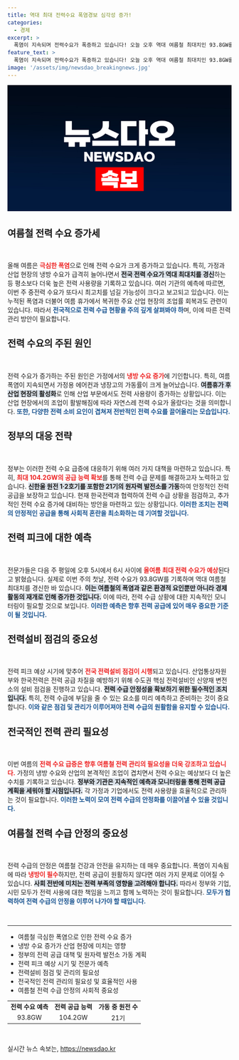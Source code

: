 ```yaml
---
title: 역대 최대 전력수요 폭염경보 심각성 증가!
categories:
  - 경제
excerpt: >
  폭염이 지속되며 전력수요가 폭증하고 있습니다! 오늘 오후 역대 여름철 최대치인 93.8GW를 기록한 가운데, 산업통상자원부는 이번 주 최고치 경신을 예상하고 있습니다. 전력 공급 안정 대책이 절실한 상황입니다!
feature_text: >
  폭염이 지속되며 전력수요가 폭증하고 있습니다! 오늘 오후 역대 여름철 최대치인 93.8GW를 기록한 가운데, 산업통상자원부는 이번 주 최고치 경신을 예상하고 있습니다. 전력 공급 안정 대책이 절실한 상황입니다!
image: '/assets/img/newsdao_breakingnews.jpg'
---
```


<p><img src="/assets/img/newsdao_breakingnews.jpg" alt="firstkoreanews 속보" /></p>

<h2 data-ke-size="size26">여름철 전력 수요 증가세</h2>

<p data-ke-size="size16">&nbsp;</p>

<p>올해 여름은 <b><span style="color: #ee2323;">극심한 폭염</span></b>으로 인해 전력 수요가 크게 증가하고 있습니다. 특히, 가정과 산업 현장의 냉방 수요가 급격히 늘어나면서 <b><span style="background-color: #21538527;">전국 전력 수요가 역대 최대치를 경신</span></b>하는 등 평소보다 더욱 높은 전력 사용량을 기록하고 있습니다. 여러 기관의 예측에 따르면, 이번 주 중전력 수요가 또다시 최고치를 넘길 가능성이 크다고 보고되고 있습니다. 이는 누적된 폭염과 더불어 여름 휴가에서 복귀한 주요 산업 현장의 조업률 회복과도 관련이 있습니다. 따라서 <b><span style="color: #1a5490;">전국적으로 전력 수급 현황을 주의 깊게 살펴봐야 하</span></b>며, 이에 따른 전력 관리 방안이 필요합니다.</p>

<h2 data-ke-size="size26">전력 수요의 주된 원인</h2>

<p data-ke-size="size16">&nbsp;</p>

<p>전력 수요가 증가하는 주된 원인은 가정에서의 <b><span style="color: #ee2323;">냉방 수요 증가</span></b>에 기인합니다. 특히, 여름 폭염이 지속되면서 가정용 에어컨과 냉장고의 가동률이 크게 늘어났습니다. <b><span style="background-color: #21538527;">여름휴가 후 산업 현장의 활성화</span></b>로 인해 산업 부문에서도 전력 사용량이 증가하는 상황입니다. 이는 산업 현장에서의 조업이 활발해짐에 따라 자연스레 전력 수요가 올랐다는 것을 의미합니다. <b><span style="color: #1a5490;">또한, 다양한 전력 소비 요인이 겹쳐져 전반적인 전력 수요를 끌어올리는 모습입니다.</span></b></p>

<h2 data-ke-size="size26">정부의 대응 전략</h2>

<p data-ke-size="size16">&nbsp;</p>

<p>정부는 이러한 전력 수요 급증에 대응하기 위해 여러 가지 대책을 마련하고 있습니다. 특히, <b><span style="color: #ee2323;">최대 104.2GW의 공급 능력 확보</span></b>를 통해 전력 수급 문제를 해결하고자 노력하고 있습니다. <b><span style="background-color: #21538527;">신한울 원전 1·2호기를 포함한 21기의 원자력 발전소를 가동</span></b>하여 안정적인 전력 공급을 보장하고 있습니다. 현재 한국전력과 협력하여 전력 수급 상황을 점검하고, 추가적인 전력 수요 증가에 대비하는 방안을 마련하고 있는 상황입니다. <b><span style="color: #1a5490;">이러한 조치는 전력의 안정적인 공급을 통해 사회적 혼란을 최소화하는 데 기여할 것입니다.</span></b></p>

<h2 data-ke-size="size26">전력 피크에 대한 예측</h2>

<p data-ke-size="size16">&nbsp;</p>

<p>전문가들은 다음 주 평일에 오후 5시에서 6시 사이에 <b><span style="color: #ee2323;">올여름 최대 전력 수요가 예상</span></b>된다고 밝혔습니다. 실제로 이번 주의 첫날, 전력 수요가 93.8GW를 기록하며 역대 여름철 최대치를 경신한 바 있습니다. <b><span style="background-color: #21538527;">이는 여름철의 폭염과 같은 환경적 요인뿐만 아니라 경제 활동의 재개로 인해 증가한 것입니다.</span></b> 이에 따라, 전력 수급 상황에 대한 지속적인 모니터링이 필요할 것으로 보입니다. <b><span style="color: #1a5490;">이러한 예측은 향후 전력 공급에 있어 매우 중요한 기준이 될 것입니다.</span></b></p>

<h2 data-ke-size="size26">전력설비 점검의 중요성</h2>

<p data-ke-size="size16">&nbsp;</p>

<p>전력 피크 예상 시기에 맞추어 <b><span style="color: #ee2323;">전국 전력설비 점검이 시행</span></b>되고 있습니다. 산업통상자원부와 한국전력은 전력 공급 차질을 예방하기 위해 수도권 핵심 전력설비인 신양재 변전소의 설비 점검을 진행하고 있습니다. <b><span style="background-color: #21538527;">전력 수급 안정성을 확보하기 위한 필수적인 조치입니다.</span></b> 특히, 전력 수급에 부담을 줄 수 있는 요소를 미리 예측하고 준비하는 것이 중요합니다. <b><span style="color: #1a5490;">이와 같은 점검 및 관리가 이루어져야 전력 수급의 원활함을 유지할 수 있습니다.</span></b></p>

<h2 data-ke-size="size26">전국적인 전력 관리 필요성</h2>

<p data-ke-size="size16">&nbsp;</p>

<p>이번 여름의 <b><span style="color: #ee2323;">전력 수요 급증은 향후 여름철 전력 관리의 필요성을 더욱 강조하고 있습니다.</span></b> 가정의 냉방 수요와 산업의 본격적인 조업이 겹치면서 전력 수요는 예상보다 더 높은 수치를 기록하고 있습니다. <b><span style="background-color: #21538527;">정부와 기관은 지속적인 예측과 모니터링을 통해 전력 공급 계획을 세워야 할 시점입니다.</span></b> 각 가정과 기업에서도 전력 사용량을 효율적으로 관리하는 것이 필요합니다. <b><span style="color: #1a5490;">이러한 노력이 모여 전력 수급의 안정화를 이끌어낼 수 있을 것입니다.</span></b></p>

<h2 data-ke-size="size26">여름철 전력 수급 안정의 중요성</h2>

<p data-ke-size="size16">&nbsp;</p>

<p>전력 수급의 안정은 여름철 건강과 안전을 유지하는 데 매우 중요합니다. 폭염이 지속됨에 따라 <b><span style="color: #ee2323;">냉방이 필수</span></b>하지만, 전력 공급이 원활하지 않다면 여러 가지 문제로 이어질 수 있습니다. <b><span style="background-color: #21538527;">사회 전반에 미치는 전력 부족의 영향을 고려해야 합니다.</span></b> 따라서 정부와 기업, 시민 모두가 전력 사용에 대한 책임을 느끼고 함께 노력하는 것이 필요합니다. <b><span style="color: #1a5490;">모두가 협력하여 전력 수급의 안정을 이루어 나가야 할 때입니다.</span></b></p>

<p data-ke-size="size16">&nbsp;</p>

<hr>

<ul>
    <li>여름철 극심한 폭염으로 인한 전력 수요 증가</li>
    <li>냉방 수요 증가가 산업 현장에 미치는 영향</li>
    <li>정부의 전력 공급 대책 및 원자력 발전소 가동 계획</li>
    <li>전력 피크 예상 시기 및 전문가 예측</li>
    <li>전력설비 점검 및 관리의 필요성</li>
    <li>전국적인 전력 관리의 필요성 및 효율적인 사용</li>
    <li>여름철 전력 수급 안정의 사회적 중요성</li>
</ul>

<table>
    <tr>
        <td style="text-align: center; height: 17px;"><b>전력 수요 예측</b></td>
        <td style="text-align: center; height: 17px;"><b>전력 공급 능력</b></td>
        <td style="text-align: center; height: 17px;"><b>가동 중 원전 수</b></td>
    </tr>
    <tr>
        <td style="text-align: center; height: 17px;">93.8GW</td>
        <td style="text-align: center; height: 17px;">104.2GW</td>
        <td style="text-align: center; height: 17px;">21기</td>
    </tr>
</table> 

<p data-ke-size="size16">&nbsp;</p> 
실시간 뉴스 속보는, <a href="https://newsdao.kr" rel="dofollow">https://newsdao.kr</a>


